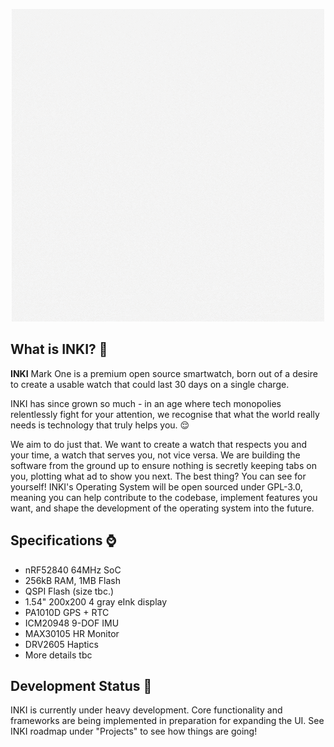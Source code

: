 <p align="center">
  <img src="https://raw.githubusercontent.com/thatonearchguy/INKI-Software/zephyr/art/INKI.gif?token=GHSAT0AAAAAABQJV74XUJWJG2CDJ4EBXHQ2YPH2ITQ" />
</p>

## What is INKI? :thought_balloon:
**INKI** Mark One is a premium open source smartwatch, born out of a desire to create a usable watch that could last 30 days on a single charge.  

INKI has since grown so much - in an age where tech monopolies relentlessly fight for your attention, we recognise that what the world really needs is technology that truly helps you. :relieved:

We aim to do just that. We want to create a watch that respects you and your time, a watch that serves you, not vice versa. We are building the software from the ground up to ensure nothing is secretly keeping tabs on you, plotting what ad to show you next. The best thing? You can see for yourself! INKI's Operating System will be open sourced under GPL-3.0, meaning you can help contribute to the codebase, implement features you want, and shape the development of the operating system into the future. 

## Specifications :watch:
- nRF52840 64MHz SoC
- 256kB RAM, 1MB Flash
- QSPI Flash (size tbc.)
- 1.54" 200x200 4 gray eInk display
- PA1010D GPS + RTC
- ICM20948 9-DOF IMU
- MAX30105 HR Monitor
- DRV2605 Haptics
- More details tbc

## Development Status 🔨
INKI is currently under heavy development. Core functionality and frameworks are being implemented in preparation for expanding the UI.
See INKI roadmap under "Projects" to see how things are going!
